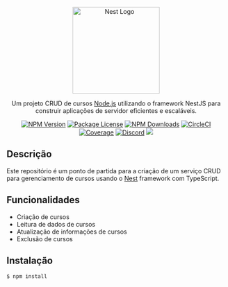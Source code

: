 <p align="center">
  <a href="http://nestjs.com/" target="blank"><img src="https://nestjs.com/img/logo-small.svg" width="200" alt="Nest Logo" /></a>
</p>

[circleci-image]: https://img.shields.io/circleci/build/github/nestjs/nest/master?token=abc123def456
[circleci-url]: https://circleci.com/gh/nestjs/nest

<p align="center">
  Um projeto CRUD de cursos <a href="http://nodejs.org" target="_blank">Node.js</a> utilizando o framework NestJS para construir aplicações de servidor eficientes e escaláveis.
</p>
<p align="center">
<!-- Badges -->
<a href="https://www.npmjs.com/package/@nestjs/core" target="_blank"><img src="https://img.shields.io/npm/v/@nestjs/core.svg" alt="NPM Version" /></a>
<a href="https://www.npmjs.com/package/@nestjs/core" target="_blank"><img src="https://img.shields.io/npm/l/@nestjs/core.svg" alt="Package License" /></a>
<a href="https://www.npmjs.com/package/@nestjs/common" target="_blank"><img src="https://img.shields.io/npm/dm/@nestjs/common.svg" alt="NPM Downloads" /></a>
<a href="https://circleci.com/gh/nestjs/nest" target="_blank"><img src="https://img.shields.io/circleci/build/github/nestjs/nest/master" alt="CircleCI" /></a>
<a href="https://coveralls.io/github/nestjs/nest?branch=master" target="_blank"><img src="https://coveralls.io/repos/github/nestjs/nest/badge.svg?branch=master#9" alt="Coverage" /></a>
<a href="https://discord.gg/G7Qnnhy" target="_blank"><img src="https://img.shields.io/badge/discord-online-brightgreen.svg" alt="Discord"/></a>
<a href="https://twitter.com/nestframework" target="_blank"><img src="https://img.shields.io/twitter/follow/nestframework.svg?style=social&label=Follow"></a>
</p>

## Descrição

Este repositório é um ponto de partida para a criação de um serviço CRUD para gerenciamento de cursos usando o [Nest](https://github.com/nestjs/nest) framework com TypeScript.

## Funcionalidades

- Criação de cursos
- Leitura de dados de cursos
- Atualização de informações de cursos
- Exclusão de cursos

## Instalação

```bash
$ npm install
